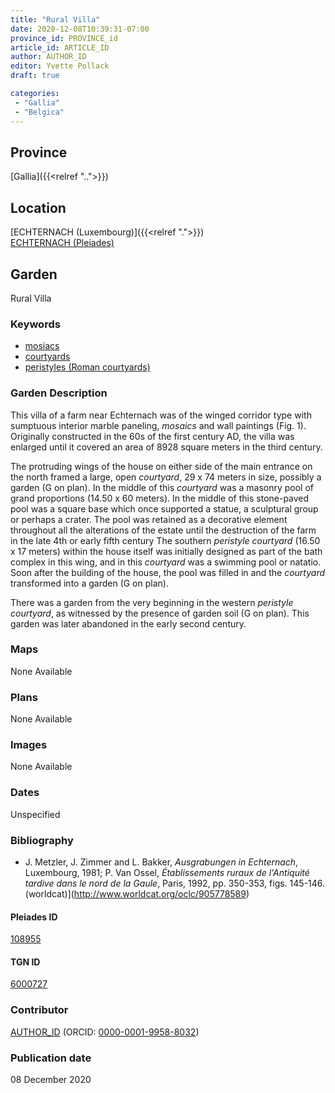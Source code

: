 ```yaml
---
title: "Rural Villa"
date: 2020-12-08T10:39:31-07:00
province_id: PROVINCE_id
article_id: ARTICLE_ID
author: AUTHOR_ID
editor: Yvette Pollack
draft: true

categories:
 - "Gallia"
 - "Belgica"
---
```


## Province
[Gallia]({{<relref "..">}})

## Location

[ECHTERNACH (Luxembourg)]({{<relref ".">}}) \
[ECHTERNACH (Pleiades)](https://pleiades.stoa.org/places/108955)

<!--### Location Description-->

<!-- LEAVE THIS BLANK FOR NOW -->

<!--## Sublocation-->

<!--
[AREA WITHIN LOCATION, LIKE “PALATINE HILL”](GEOREFERENCE LINK)
A sublocation is any area larger than an individual garden, but located within a location. I would always try to include a link to a controlled vocabulary here if possible. This ID may well be different from the Garden ID, e.g., Pompeii versus a Garden in one of the houses which has its own Pleiades ID.
-->

<!-- ### Sublocation Description -->

## Garden
Rural Villa

### Keywords
- [mosiacs](http://vocab.getty.edu/page/aat/300015342)
- [courtyards](http://vocab.getty.edu/page/aat/300004095)
- [peristyles (Roman courtyards)](http://vocab.getty.edu/page/aat/300080971)

### Garden Description

This villa of a farm near Echternach was of the winged corridor type with sumptuous interior marble paneling, *mosaics* and wall paintings (Fig. 1). Originally constructed in the 60s of the first century AD, the villa was enlarged until it covered an area of 8928 square meters in the third century.  

The protruding wings of the house on either side of the main entrance on the north framed a large, open *courtyard*, 29 x 74 meters in size, possibly a garden (G on plan). In the middle of this *courtyard* was a masonry pool of grand proportions (14.50 x 60 meters). In the middle of this stone-paved pool was a square base which once supported a statue, a sculptural group or perhaps a crater. The pool was retained as a decorative element throughout all the alterations of the estate until the destruction of the farm in the late 4th or early fifth century
The southern *peristyle courtyard* (16.50 x 17 meters) within the house itself was initially designed as part of the bath complex in this wing, and in this *courtyard* was a swimming pool or natatio. Soon after the building of the house, the pool was filled in and the *courtyard* transformed into a garden (G on plan).

 There was a garden from the very beginning in the western *peristyle courtyard*, as witnessed by the presence of garden soil (G on plan). This garden was later abandoned in the early second century.
<!-- Text comes from draft file-->


### Maps

None Available

### Plans

None Available
<!--
{{< figure src="IMG_URL" alt="ALT_TEXT" title="CAPTION" >}}
-->

### Images

None Available
<!--
{{< figure src="IMG_URL" alt="ALT_TEXT" title="CAPTION" >}}
-->

### Dates
Unspecified

### Bibliography
- J. Metzler, J. Zimmer and L. Bakker, *Ausgrabungen in Echternach*, Luxembourg, 1981; P. Van Ossel, *Établissements ruraux de l'Antiquité tardive dans le nord de la Gaule*, Paris, 1992, pp. 350-353, figs. 145-146. (worldcat)](http://www.worldcat.org/oclc/905778589)

<!--#### Periodo ID-->

<!-- [PERIODO_ID](https://pleiades.stoa.org/places/PLEIADES_ID) -->

#### Pleiades ID

[108955](https://pleiades.stoa.org/places/108955)

#### TGN ID
[6000727](http://vocab.getty.edu/page/tgn/6000727)

### Contributor
[AUTHOR_ID](link) (ORCID: [0000-0001-9958-8032](https://orcid.org/0000-0001-9958-8032))

### Publication date
08 December 2020

<!--### Related articles-->

<!-- Links to other related articles. Leave blank for now -->